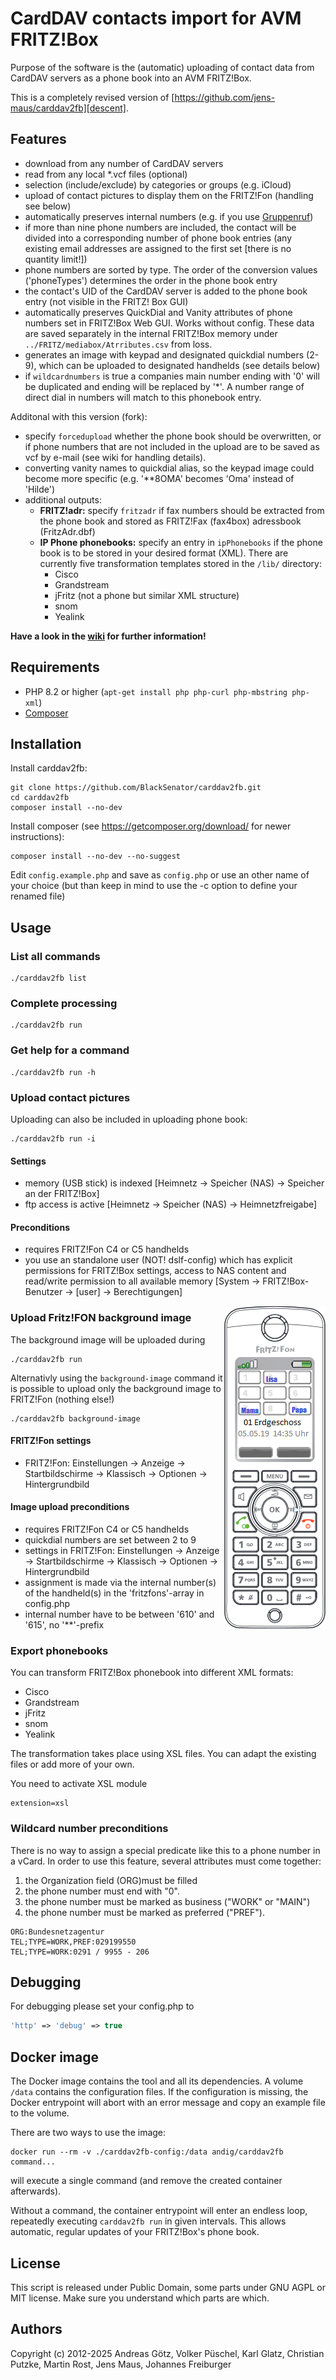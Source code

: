 # CardDAV contacts import for AVM FRITZ!Box

Purpose of the software is the (automatic) uploading of contact data from CardDAV servers as a phone book into an AVM FRITZ!Box.

This is a completely revised version of [https://github.com/jens-maus/carddav2fb][descent].

## Features

* download from any number of CardDAV servers
* read from any local *.vcf files (optional)
* selection (include/exclude) by categories or groups (e.g. iCloud)
* upload of contact pictures to display them on the FRITZ!Fon (handling see below)
* automatically preserves internal numbers (e.g. if you use [Gruppenruf](https://avm.de/service/fritzbox/fritzbox-7490/wissensdatenbank/publication/show/1148_Interne-Rufgruppe-in-FRITZ-Box-einrichten-Gruppenruf/))
* if more than nine phone numbers are included, the contact will be divided into a corresponding number of phone book entries (any existing email addresses are assigned to the first set [there is no quantity limit!])
* phone numbers are sorted by type. The order of the conversion values ('phoneTypes') determines the order in the phone book entry
* the contact's UID of the CardDAV server is added to the phone book entry (not visible in the FRITZ! Box GUI)
* automatically preserves QuickDial and Vanity attributes of phone numbers set in FRITZ!Box Web GUI. Works without config. These data are saved separately in the internal FRITZ!Box memory under `../FRITZ/mediabox/Atrributes.csv` from loss.
* generates an image with keypad and designated quickdial numbers (2-9), which can be uploaded to designated handhelds (see details below)
* if `wildcardnumbers` is true a companies main number ending with '0' will be duplicated and ending will be replaced by '*'. A number range of direct dial in numbers will match to this phonebook entry.

Additonal with this version (fork):

* specify `forcedupload` whether the phone book should be overwritten, or if phone numbers that are not included in the upload are to be saved as vcf by e-mail (see wiki for handling details).
* converting vanity names to quickdial alias, so the keypad image could become more specific (e.g. '**8OMA' becomes 'Oma' instead of 'Hilde')
* additional outputs:
  * **FRITZ!adr:** specify `fritzadr` if fax numbers should be extracted from the phone book and stored as FRITZ!Fax (fax4box) adressbook (FritzAdr.dbf)
  * **IP Phone phonebooks:** specify an entry in `ipPhonebooks` if the phone book is to be stored in your desired format (XML). There are currently five transformation templates stored in the `/lib/` directory:
    * Cisco
    * Grandstream
    * jFritz (not a phone but similar XML structure)
    * snom
    * Yealink

**Have a look in the [wiki](https://github.com/BlackSenator/carddav2fb/wiki) for further information!**

## Requirements

* PHP 8.2 or higher (`apt-get install php php-curl php-mbstring php-xml`)
* [Composer][composer]
  
## Installation

Install carddav2fb:

```console
git clone https://github.com/BlackSenator/carddav2fb.git
cd carddav2fb
composer install --no-dev
```

Install composer (see <https://getcomposer.org/download/> for newer instructions):

```console
composer install --no-dev --no-suggest
```

Edit `config.example.php` and save as `config.php` or use an other name of your choice (but than keep in mind to use the -c option to define your renamed file)

## Usage

### List all commands

```console
./carddav2fb list
```

### Complete processing

```console
./carddav2fb run
```

### Get help for a command

```console
./carddav2fb run -h
```

### Upload contact pictures

Uploading can also be included in uploading phone book:

```console
./carddav2fb run -i
```

#### Settings

* memory (USB stick) is indexed [Heimnetz -> Speicher (NAS) -> Speicher an der FRITZ!Box]
* ftp access is active [Heimnetz -> Speicher (NAS) -> Heimnetzfreigabe]

#### Preconditions

* requires FRITZ!Fon C4 or C5 handhelds
* you use an standalone user (NOT! dslf-config) which has explicit permissions for FRITZ!Box settings, access to NAS content and read/write permission to all available memory [System -> FRITZ!Box-Benutzer -> [user] -> Berechtigungen]

<img align="right" src="assets/fritzfon.png"/>

### Upload Fritz!FON background image

The background image will be uploaded during

```console
./carddav2fb run
```

Alternativly using the `background-image` command it is possible to upload only the background image to FRITZ!Fon (nothing else!)

```console
./carddav2fb background-image
```

#### FRITZ!Fon settings

* FRITZ!Fon: Einstellungen -> Anzeige -> Startbildschirme -> Klassisch -> Optionen -> Hintergrundbild

#### Image upload preconditions

* requires FRITZ!Fon C4 or C5 handhelds
* quickdial numbers are set between 2 to 9
* settings in FRITZ!Fon: Einstellungen -> Anzeige -> Startbildschirme -> Klassisch -> Optionen -> Hintergrundbild
* assignment is made via the internal number(s) of the handheld(s) in the 'fritzfons'-array in config.php
* internal number have to be between '610' and '615', no '**'-prefix

### Export phonebooks

You can transform FRITZ!Box phonebook into different XML formats:

* Cisco
* Grandstream
* jFritz
* snom
* Yealink

The transformation takes place using XSL files. You can adapt the existing files or add more of your own.

You need to activate XSL module

```console
extension=xsl
```

### Wildcard number preconditions

There is no way to assign a special predicate like this to a phone number in a vCard. In order to use this feature, several attributes must come together:

1. the Organization field (ORG)must be filled
2. the phone number must end with "0".
3. the phone number must be marked as business ("WORK" or "MAIN")
4. the phone number must be marked as preferred ("PREF").

```console
ORG:Bundesnetzagentur
TEL;TYPE=WORK,PREF:029199550
TEL;TYPE=WORK:0291 / 9955 - 206
```

## Debugging

For debugging please set your config.php to

```php
'http' => 'debug' => true
```

## Docker image

The Docker image contains the tool and all its dependencies. A volume `/data` contains the configuration files. If the configuration is missing, the Docker entrypoint will abort with an error message and copy
an example file to the volume.

There are two ways to use the image:

```console
docker run --rm -v ./carddav2fb-config:/data andig/carddav2fb command...
```

will execute a single command (and remove the created container afterwards).

Without a command, the container entrypoint will enter an endless loop, repeatedly executing `carddav2fb run` in given intervals. This allows automatic, regular updates of your FRITZ!Box's phone book.

## License

This script is released under Public Domain, some parts under GNU AGPL or MIT license. Make sure you understand which parts are which.

## Authors

Copyright (c) 2012-2025 Andreas Götz, Volker Püschel, Karl Glatz, Christian Putzke, Martin Rost, Jens Maus, Johannes Freiburger

[composer]: https://getcomposer.org/download/
[descent]: https://github.com/jens-maus/carddav2fb
